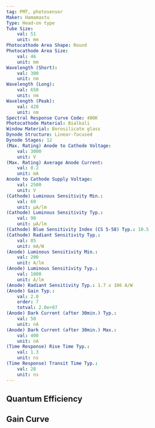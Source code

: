 ```yaml
---
tag: PMT, photosensor
Maker: Hamamastu
Type: Head-on type
Tube Size:
    val: 51
    unit: mm
Photocathode Area Shape: Round
Photocathode Area Size:
    val: 46
    unit: mm
Wavelength (Short):
    val: 300
    unit: nm
Wavelength (Long):
    val: 650
    unit: nm
Wavelength (Peak):
    val: 420
    unit: nm
Spectral Response Curve Code: 400K
Photocathode Material: Bialkali
Window Material: Borosilicate glass
Dynode Structure: Linear-focused
Dynode Stages: 12
(Max. Rating) Anode to Cathode Voltage:
    val: 3000
    unit: V
(Max. Rating) Average Anode Current:
    val: 0.2
    unit: mA
Anode to Cathode Supply Voltage:
    val: 2500
    unit: V
(Cathode) Luminous Sensitivity Min.:
    val: 60
    unit: μA/lm
(Cathode) Luminous Sensitivity Typ.:
    val: 90
    unit: μA/lm
(Cathode) Blue Sensitivity Index (CS 5-58) Typ.: 10.5
(Cathode) Radiant Sensitivity Typ.:
    val: 85
    unit: mA/W
(Anode) Luminous Sensitivity Min.:
    val: 200
    unit: A/lm
(Anode) Luminous Sensitivity Typ.:
    val: 1800
    unit: A/lm
(Anode) Radiant Sensitivity Typ.: 1.7 x 106 A/W
(Anode) Gain Typ.:
    val: 2.0
    order: 7
    totval: 2.0e+07
(Anode) Dark Current (after 30min.) Typ.:
    val: 50
    unit: nA
(Anode) Dark Current (after 30min.) Max.:
    val: 400
    unit: nA
(Time Response) Rise Time Typ.:
    val: 1.3
    unit: ns
(Time Response) Transit Time Typ.:
    val: 28
    unit: ns
---
```

## Quantum Efficiency
## Gain Curve
